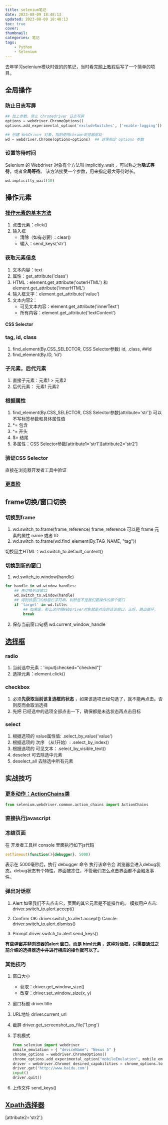 ```yaml
---
title: selenium笔记
date: 2023-08-09 18:48:13
updated: 2023-08-09 18:48:13
toc: true
cover:
thumbnail:
categories: 笔记
tags: 
    - Python
    - Selenium
---
```



去年学习selenium模块时做的的笔记，当时看完[网上教程](https://www.byhy.net/tut/auto/selenium/01/)后写了一个简单的项目。
<!-- more -->

## 全局操作

### 防止日志写屏

```python
## 加上参数，禁止 chromedriver 日志写屏
options = webdriver.ChromeOptions()
options.add_experimental_option('excludeSwitches', ['enable-logging'])

## 创建 WebDriver 对象，指明使用chrome浏览器驱动
wd = webdriver.Chrome(options=options)  ## 这里指定 options 参数
```

### 设置等待时间

Selenium 的 Webdriver 对象有个方法叫 implicitly_wait ，可以称之为**隐式等待**，或者**全局等待**。
该方法接受一个参数，用来指定最大等待时长。

```python
wd.implicitly_wait(10)
```


## 操作元素

### [操作元素的基本方法](https://www.byhy.net/tut/auto/selenium/03/)

1. 点击元素：click()
2. 输入框
   * 清除（如有必要）：clear()
   * 输入：send_keys('str') 

### 获取元素信息

1. 文本内容：text
2. 属性：get_attribute('class')
3. HTML：element.get_attribute('outerHTML') 和 element.get_attribute('innerHTML')
4. 输入框文字：element.get_attribute('value')
5. 文本内容2：
   * 可见文本内容：element.get_attribute('innerText')
   * 所有内容：element.get_attribute('textContent')

#### CSS Selector

### tag, id, class

1. find_element(By.CSS_SELECTOR, CSS Selector参数) id, .class, ##id
2. find_element(By.ID, 'id')

### 子元素，后代元素

1. 直接子元素：元素1 > 元素2
2. 后代元素： 元素1 元素2

### 根据属性

1. find_element(By.CSS_SELECTOR, CSS Selector参数[attribute='str'])  可以不写标签参数和具体属性值
2. *= 包含
3. ^= 开头
4. $= 结尾
5. 多属性：CSS Selector参数\[attribute1='str1'][attribute2='str2']

### 验证CSS Selector

直接在浏览器开发者工具中验证

### [更高阶](https://www.byhy.net/tut/auto/selenium/css_2/)


## frame切换/窗口切换

### 切换到frame

1. wd.switch_to.frame(frame_reference) frame_reference 可以是 frame 元素的属性 name 或者 ID
2. wd.switch_to.frame(wd.find_element(By.TAG_NAME, "tag"))

切换回主HTML：wd.switch_to.default_content()


### 切换到新的窗口

1. wd.switch_to.window(handle)

```python
for handle in wd.window_handles:
    ## 先切换到该窗口
    wd.switch_to.window(handle)
    ## 得到该窗口的标题栏字符串，判断是不是我们要操作的那个窗口
    if 'target' in wd.title:
        ## 如果是，那么这时候WebDriver对象就是对应的该该窗口，正好，跳出循环，
        break
```

2. 保存当前窗口句柄
   wd.current_window_handle

## [选择框](https://www.byhy.net/tut/auto/selenium/skills_1/)

### radio

1. 当前选中元素：'input[checked="checked"]'
2. 选择元素：element.click()

### checkbox

1. 必须**先获取当前该复选框的状态** ，如果该选项已经勾选了，就不能再点击。否则反而会取消选择
2. 先把 已经选中的选项全部点击一下，确保都是未选状态再点击目标

### select

1. 根据选项的 value属性值: .select_by_value('value')
2. 根据选项的 次序 （从1开始）: .select_by_index()
3. 根据选项的 可见文本：.select_by_visible_text()
4. deselect 可去除选中元素
5. deselect_all 去除选中所有元素




## 实战技巧

### [更多动作：ActionChains类](https://www.byhy.net/tut/auto/selenium/skills_2/)

```python
from selenium.webdriver.common.action_chains import ActionChains
```

### 直接执行javascript

### 冻结页面

在 开发者工具栏 console 里面执行如下js代码

```javascript
setTimeout(function(){debugger}, 5000)
```

表示在 5000毫秒后，执行 debugger 命令
执行该命令会 浏览器会进入debug状态。debug状态有个特性，界面被冻住，不管我们怎么点击界面都不会触发事件。

### 弹出对话框

1. Alert
   如果我们不去点击它，页面的其它元素是不能操作的。
   模拟用户点击: driver.switch_to.alert.accept()

2. Confirm
   OK: driver.switch_to.alert.accept()
   Cancle: driver.switch_to.alert.dismiss()

3. Prompt
   driver.switch_to.alert.send_keys()

**有些弹窗并非浏览器的alert 窗口，而是 html元素 ，这种对话框，只需要通过之前介绍的选择器选中并进行相应的操作就可以了。**


### 其他技巧

1. 窗口大小

   * 获取：driver.get_window_size()
   * 改变：driver.set_window_size(x, y)

2. 窗口标题
   driver.title

3. URL地址
   driver.current_url

4. 截屏
   driver.get_screenshot_as_file('1.png')

5. 手机模式

   ```python
   from selenium import webdriver
   mobile_emulation = { "deviceName": "Nexus 5" }
   chrome_options = webdriver.ChromeOptions()
   chrome_options.add_experimental_option("mobileEmulation", mobile_emulation)
   driver = webdriver.Chrome( desired_capabilities = chrome_options.to_capabilities())
   driver.get('http://www.baidu.com')
   input()
   driver.quit()
   ```

6. 上传文件
   send_keys()


## [Xpath选择器](https://www.byhy.net/tut/auto/selenium/xpath_1/)

[attribute2='str2']: 
